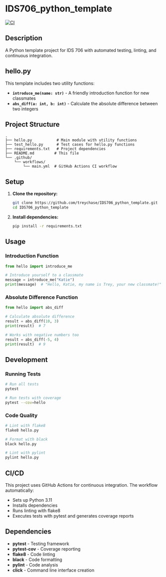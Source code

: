 # IDS706_python_template

[![CI](https://github.com/treychase/IDS706_python_template/actions/workflows/main.yml/badge.svg)](https://github.com/treychase/IDS706_python_template/actions/workflows/main.yml)

## Description

A Python template project for IDS 706 with automated testing, linting, and continuous integration.

## hello.py

This template includes two utility functions:

- **`introduce_me(name: str)`** - A friendly introduction function for new classmates
- **`abs_diff(a: int, b: int)`** - Calculate the absolute difference between two integers

## Project Structure

```
.
├── hello.py           # Main module with utility functions
├── test_hello.py      # Test cases for hello.py functions
├── requirements.txt   # Project dependencies
├── README.md         # This file
└── .github/
    └── workflows/
        └── main.yml  # GitHub Actions CI workflow
```

## Setup

1. **Clone the repository:**
   ```bash
   git clone https://github.com/treychase/IDS706_python_template.git
   cd IDS706_python_template
   ```

2. **Install dependencies:**
   ```bash
   pip install -r requirements.txt
   ```

## Usage

### Introduction Function
```python
from hello import introduce_me

# Introduce yourself to a classmate
message = introduce_me("Katie")
print(message)  # "Hello, Katie, my name is Trey, your new classmate!"
```

### Absolute Difference Function
```python
from hello import abs_diff

# Calculate absolute difference
result = abs_diff(10, 3)
print(result)  # 7

# Works with negative numbers too
result = abs_diff(-5, 4)
print(result)  # 9
```

## Development

### Running Tests
```bash
# Run all tests
pytest

# Run tests with coverage
pytest --cov=hello
```

### Code Quality
```bash
# Lint with flake8
flake8 hello.py

# Format with black
black hello.py

# Lint with pylint
pylint hello.py
```

## CI/CD

This project uses GitHub Actions for continuous integration. The workflow automatically:
- Sets up Python 3.11
- Installs dependencies
- Runs linting with flake8
- Executes tests with pytest and generates coverage reports

## Dependencies

- **pytest** - Testing framework
- **pytest-cov** - Coverage reporting
- **flake8** - Code linting
- **black** - Code formatting
- **pylint** - Code analysis
- **click** - Command line interface creation



